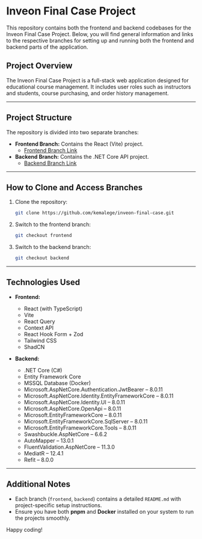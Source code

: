 # Inveon Final Case Project

This repository contains both the frontend and backend codebases for the Inveon Final Case Project. Below, you will find general information and links to the respective branches for setting up and running both the frontend and backend parts of the application.

## Project Overview

The Inveon Final Case Project is a full-stack web application designed for educational course management. It includes user roles such as instructors and students, course purchasing, and order history management.

---

## Project Structure

The repository is divided into two separate branches:

- **Frontend Branch:** Contains the React (Vite) project.
    - [Frontend Branch Link](https://github.com/kemalege/inveon-final-case/tree/frontend)
- **Backend Branch:** Contains the .NET Core API project.
    - [Backend Branch Link](https://github.com/kemalege/inveon-final-case/tree/backend)

---

## How to Clone and Access Branches

1. Clone the repository:
   ```bash
   git clone https://github.com/kemalege/inveon-final-case.git
   ```
2. Switch to the frontend branch:
   ```bash
   git checkout frontend
   ```
3. Switch to the backend branch:
   ```bash
   git checkout backend
   ```

---

## Technologies Used

- **Frontend:**
    - React (with TypeScript)
    - Vite
    - React Query
    - Context API
    - React Hook Form + Zod
    - Tailwind CSS
    - ShadCN


- **Backend:**
    - .NET Core (C#)
    - Entity Framework Core
    - MSSQL Database (Docker)
    - Microsoft.AspNetCore.Authentication.JwtBearer – 8.0.11
    - Microsoft.AspNetCore.Identity.EntityFrameworkCore – 8.0.11
    - Microsoft.AspNetCore.Identity.UI – 8.0.11
    - Microsoft.AspNetCore.OpenApi – 8.0.11
    - Microsoft.EntityFrameworkCore – 8.0.11
    - Microsoft.EntityFrameworkCore.SqlServer – 8.0.11
    - Microsoft.EntityFrameworkCore.Tools – 8.0.11
    - Swashbuckle.AspNetCore – 6.6.2
    - AutoMapper – 13.0.1
    - FluentValidation.AspNetCore – 11.3.0
    - MediatR – 12.4.1
    - Refit – 8.0.0

---

## Additional Notes

- Each branch (`frontend`, `backend`) contains a detailed `README.md` with project-specific setup instructions.
- Ensure you have both **pnpm** and **Docker** installed on your system to run the projects smoothly.

Happy coding!

